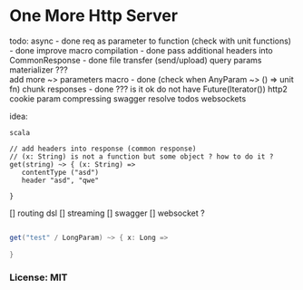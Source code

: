 
# One More Http Server

todo:
 async - done
 req as parameter to function  (check with unit functions) - done 
 improve macro compilation - done 
 pass additional headers into CommonResponse - done
 file transfer (send/upload)
 query params materializer ???    
 add more ~> parameters macro - done (check when AnyParam ~> () => unit fn)
 chunk responses - done ??? is it ok do not have Future(Iterator()) 
 http2
 cookie param
 compressing 
 swagger
 resolve todos
 websockets

idea: 
```
scala 

// add headers into response (common response)
// (x: String) is not a function but some object ? how to do it ?
get(string) ~> { (x: String) => 
   contentType ("asd")
   header "asd", "qwe"
   
}
```
  


[] routing dsl
[] streaming 
[] swagger
[] websocket ? 


```scala

get("test" / LongParam) ~> { x: Long =>
  
}


```

### License: MIT

